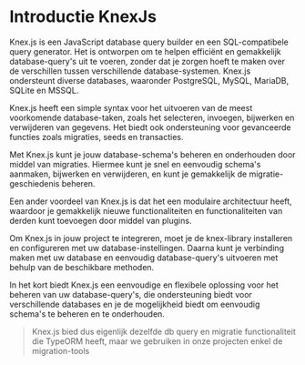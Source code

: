 # Introductie KnexJs

Knex.js is een JavaScript database query builder en een SQL-compatibele query generator. Het is ontworpen om te helpen efficiënt en gemakkelijk database-query's uit te voeren, zonder dat je zorgen hoeft te maken over de verschillen tussen verschillende database-systemen. Knex.js ondersteunt diverse databases, waaronder PostgreSQL, MySQL, MariaDB, SQLite en MSSQL.

Knex.js heeft een simple syntax voor het uitvoeren van de meest voorkomende database-taken, zoals het selecteren, invoegen, bijwerken en verwijderen van gegevens. Het biedt ook ondersteuning voor gevanceerde functies zoals migraties, seeds en transacties.

Met Knex.js kunt je jouw database-schema's beheren en onderhouden door middel van migraties. Hiermee kunt je snel en eenvoudig schema's aanmaken, bijwerken en verwijderen, en kunt je gemakkelijk de migratie-geschiedenis beheren.

Een ander voordeel van Knex.js is dat het een modulaire architectuur heeft, waardoor je gemakkelijk nieuwe functionaliteiten en functionaliteiten van derden kunt toevoegen door middel van plugins.

Om Knex.js in jouw project te integreren, moet je de knex-library installeren en configureren met uw database-instellingen. Daarna kunt je verbinding maken met uw database en eenvoudig database-query's uitvoeren met behulp van de beschikbare methoden.

In het kort biedt Knex.js een eenvoudige en flexibele oplossing voor het beheren van uw database-query's, die ondersteuning biedt voor verschillende databases en je de mogelijkheid biedt om eenvoudig schema's te beheren en te onderhouden.

> Knex.js bied dus eigenlijk dezelfde db query en migratie functionaliteit die TypeORM heeft, maar we gebruiken in onze projecten enkel de migration-tools